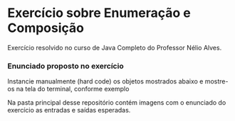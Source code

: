<h1>Exercício sobre Enumeração e Composição</h1>
<p>Exercício resolvido no curso de Java Completo do Professor Nélio Alves. <br></p>

<h3>Enunciado proposto no exercício</h3>

<p>Instancie manualmente (hard code) os objetos mostrados abaixo e mostre-os
na tela do terminal, conforme exemplo
</p>

<p>Na pasta principal desse repositório contém imagens com o enunciado do exercício as entradas e saídas esperadas.</p>
